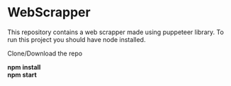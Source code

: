 # WebScrapper
This repository contains a web scrapper made using puppeteer library.
To run this project you should have node installed.

Clone/Download the repo

**npm install**\
**npm start** 
